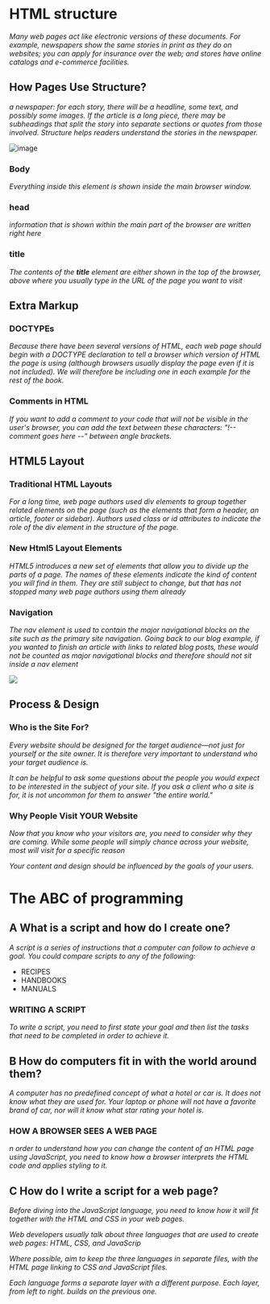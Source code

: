 # HTML structure 
*Many web pages act like electronic versions of these 
documents. For example, newspapers show the same stories 
in print as they do on websites; you can apply for insurance 
over the web; and stores have online catalogs and e-commerce 
facilities.*


## How Pages Use Structure?

*a newspaper: for each 
story, there will be a headline, 
some text, and possibly some 
images. If the article is a long 
piece, there may be subheadings 
that split the story into separate 
sections or quotes from those 
involved. Structure helps readers 
understand the stories in the 
newspaper.*

![image](images/image.PNG)


### Body

*Everything inside this element is 
shown inside the main browser 
window.*

### head

*information that is shown within 
the main part of the browser are written right here*

### title 

*The contents of the **title**
element are either shown in the 
top of the browser, above where 
you usually type in the URL of 
the page you want to visit*

## Extra Markup

### DOCTYPEs
*Because there have been 
several versions of HTML, each 
web page should begin with a 
DOCTYPE declaration to tell a 
browser which version of HTML 
the page is using (although 
browsers usually display the 
page even if it is not included). 
We will therefore be including 
one in each example for the rest 
of the book.*

### Comments in HTML

*If you want to add a comment 
to your code that will not be 
visible in the user's browser, you 
can add the text between these 
characters:
"!-- comment goes here --" between angle brackets.*

## HTML5 Layout

### Traditional HTML Layouts

*For a long time, web page authors used div elements to group 
together related elements on the page (such as the elements that form a 
header, an article, footer or sidebar). Authors used class or id attributes 
to indicate the role of the div element in the structure of the page.*

### New Html5 Layout Elements

*HTML5 introduces a new set of elements that allow you to divide up the 
parts of a page. The names of these elements indicate the kind of content 
you will find in them. They are still subject to change, but that has not 
stopped many web page authors using them already*

### Navigation

*The nav element is used to 
contain the major navigational 
blocks on the site such as the 
primary site navigation.
Going back to our blog example, 
if you wanted to finish an article 
with links to related blog posts, 
these would not be counted as 
major navigational blocks and 
therefore should not sit inside a nav element*

<img src="images/adcm.PNG">

## Process & Design

### Who is the Site For?

*Every website should be designed for the 
target audience—not just for yourself or the 
site owner. It is therefore very important to 
understand who your target audience is.*

*It can be helpful to ask some 
questions about the people you 
would expect to be interested in 
the subject of your site.
If you ask a client who a site is 
for, it is not uncommon for them 
to answer "the entire world."*

### Why People Visit YOUR Website

*Now that you know who your visitors are, you 
need to consider why they are coming. While 
some people will simply chance across your 
website, most will visit for a specific reason*

*Your content and design should 
be influenced by the goals of 
your users.*

# The ABC of programming

## A What is a script and how do I create one?

*A script is a series of instructions that a 
computer can follow to achieve a goal. 
You could compare scripts to any of the following:*
<ul>
<li>RECIPES</li>
<li>HANDBOOKS</li>
<li>MANUALS</li>
</ul>

### WRITING A SCRIPT

*To write a script, you need to first 
state your goal and then list the 
tasks that need to be completed in 
order to achieve it.*

## B How do computers fit in with the world around them? 

*A computer has no predefined 
concept of what a hotel or car is. 
It does not know what they are 
used for. Your laptop or phone 
will not have a favorite brand of 
car, nor will it know what star 
rating your hotel is.*

### HOW A BROWSER SEES A WEB PAGE 
*n order to understand how you can change the content of an HTML 
page using JavaScript, you need to know how a browser interprets the 
HTML code and applies styling to it.*

## C How do I write a script for a web page?

*Before diving into the JavaScript language, you 
need to know how it will fit together with the 
HTML and CSS in your web pages.*

*Web developers usually talk 
about three languages that 
are used to create web pages: 
HTML, CSS, and JavaScrip*

*Where possible, aim to keep the 
three languages in separate files, 
with the HTML page linking to 
CSS and JavaScript files.*

*Each language forms a separate 
layer with a different purpose. 
Each layer, from left to right. 
builds on the previous one.*



